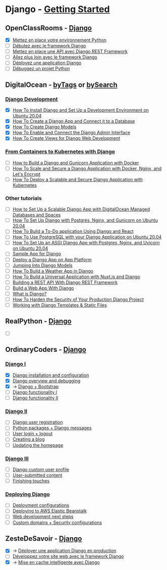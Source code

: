 # Django - [Getting Started](https://docs.djangoproject.com/en/4.0/topics/)

## OpenClassRooms - [Django](https://openclassrooms.com/fr/search?page=1&query=django&language=fr&type=course)
- [x] [Mettez en place votre environnement Python](https://openclassrooms.com/fr/courses/6951236-mettez-en-place-votre-environnement-python)
- [ ] [Débutez avec le framework Django](https://openclassrooms.com/fr/courses/7172076-debutez-avec-le-framework-django)
- [ ] [Mettez en place une API avec Django REST Framework](https://openclassrooms.com/fr/courses/7192416-mettez-en-place-une-api-avec-django-rest-framework)
- [ ] [Allez plus loin avec le framework Django](https://openclassrooms.com/fr/courses/7192426-allez-plus-loin-avec-le-framework-django)
- [ ] [Déployez une application Django](https://openclassrooms.com/fr/courses/4425101-deployez-une-application-django)
- [ ] [Débuggez un projet Python](https://openclassrooms.com/fr/courses/7155851-debuggez-un-projet-python)

## DigitalOcean - [byTags](https://www.digitalocean.com/community/tags/django) or [bySearch](https://www.digitalocean.com/community/tutorials?q=django)
### [Django Development](https://www.digitalocean.com/community/tutorial_series/django-development)
- [x] [How To Install Django and Set Up a Development Environment on Ubuntu 20.04](https://www.digitalocean.com/community/tutorials/how-to-install-django-and-set-up-a-development-environment-on-ubuntu-20-04)
- [x] [How To Create a Django App and Connect it to a Database](https://www.digitalocean.com/community/tutorials/how-to-create-a-django-app-and-connect-it-to-a-database)
- [x] [How To Create Django Models](https://www.digitalocean.com/community/tutorials/how-to-create-django-models)
- [x] [How To Enable and Connect the Django Admin Interface](https://www.digitalocean.com/community/tutorials/how-to-enable-and-connect-the-django-admin-interface)
- [x] [How To Create Views for Django Web Development](https://www.digitalocean.com/community/tutorials/how-to-create-views-for-django-web-development)

### [From Containers to Kubernetes with Django](https://www.digitalocean.com/community/tutorial_series/from-containers-to-kubernetes-with-django)
- [ ] [How to Build a Django and Gunicorn Application with Docker](https://www.digitalocean.com/community/tutorials/how-to-build-a-django-and-gunicorn-application-with-docker)
- [ ] [How To Scale and Secure a Django Application with Docker, Nginx, and Let's Encrypt](https://www.digitalocean.com/community/tutorials/how-to-scale-and-secure-a-django-application-with-docker-nginx-and-let-s-encrypt)
- [ ] [How To Deploy a Scalable and Secure Django Application with Kubernetes](https://www.digitalocean.com/community/tutorials/how-to-deploy-a-scalable-and-secure-django-application-with-kubernetes)

### Other tutorials
- [ ] [How to Set Up a Scalable Django App with DigitalOcean Managed Databases and Spaces](https://www.digitalocean.com/community/tutorials/how-to-set-up-a-scalable-django-app-with-digitalocean-managed-databases-and-spaces)
- [ ] [How To Set Up Django with Postgres, Nginx, and Gunicorn on Ubuntu 20.04](https://www.digitalocean.com/community/tutorials/how-to-set-up-django-with-postgres-nginx-and-gunicorn-on-ubuntu-20-04)
- [ ] [How To Build a To-Do application Using Django and React](https://www.digitalocean.com/community/tutorials/build-a-to-do-application-using-django-and-react)
- [ ] [How To Use PostgreSQL with your Django Application on Ubuntu 20.04](https://www.digitalocean.com/community/tutorials/how-to-use-postgresql-with-your-django-application-on-ubuntu-20-04)
- [ ] [How To Set Up an ASGI Django App with Postgres, Nginx, and Uvicorn on Ubuntu 20.04](https://www.digitalocean.com/community/tutorials/how-to-set-up-an-asgi-django-app-with-postgres-nginx-and-uvicorn-on-ubuntu-20-04)
- [ ] [Sample App for Django ](https://docs.digitalocean.com/products/app-platform/languages-frameworks/python/django/)
- [ ] [Deploy a Django App on App Platform](https://docs.digitalocean.com/tutorials/app-deploy-django-app/)
- [ ] [Jumping Into Django Models](https://www.digitalocean.com/community/tech_talks/jumping-into-django-models)
- [ ] [How To Build a Weather App in Django](https://www.digitalocean.com/community/tutorials/how-to-build-a-weather-app-in-django)
- [ ] [How To Build a Universal Application with Nuxt.js and Django](https://www.digitalocean.com/community/tutorials/how-to-build-a-universal-application-with-nuxt-js-and-django)
- [ ] [Building a REST API With Django REST Framework](https://www.digitalocean.com/community/tech_talks/building-a-rest-api-with-django-rest-framework)
- [ ] [Build a Web App With Django](https://www.digitalocean.com/community/tech_talks/build-a-web-app-with-django)
- [ ] [What is Django?](https://www.digitalocean.com/community/tutorials/what-is-django)
- [ ] [How To Harden the Security of Your Production Django Project](https://www.digitalocean.com/community/tutorials/how-to-harden-your-production-django-project)
- [ ] [Working with Django Templates & Static Files](https://www.digitalocean.com/community/tutorials/working-with-django-templates-static-files)

## RealPython - [Django](https://realpython.com/tutorials/django/)
- [ ] []()

## OrdinaryCoders - [Django](https://ordinarycoders.com/build-a-django-web-app)
### [Django I](https://ordinarycoders.com/django-i)
- [x] [Django installation and configuration](https://ordinarycoders.com/django-installation-and-configuration)
- [x] [Django overview and debugging](https://ordinarycoders.com/django-overview-and-debugging)
- [x] -> [Django + Bootstrap](https://ordinarycoders.com/django-bootstrap)
- [ ] [Django functionality I](https://ordinarycoders.com/django-functionality-i)
- [ ] [Django functionality II](https://ordinarycoders.com/django-functionality-ii)

### [Django II](https://ordinarycoders.com/django-ii)
- [ ] [Django user registration](https://ordinarycoders.com/django-user-registration)
- [ ] [Python packages + Django messages](https://ordinarycoders.com/python-packages-django-messages)
- [ ] [User login + logout](https://ordinarycoders.com/user-login-logout)
- [ ] [Creating a blog](https://ordinarycoders.com/creating-a-blog)
- [ ] [Updating the homepage](https://ordinarycoders.com/updating-the-homepage)

### [Django III](https://ordinarycoders.com/django-iii)
- [ ] [Django custom user profile](https://ordinarycoders.com/django-custom-user-profile)
- [ ] [User-submitted content](https://ordinarycoders.com/user-submitted-content)
- [ ] [Finishing touches](https://ordinarycoders.com/finishing-touches)

### [Deploying Django](https://ordinarycoders.com/deploying-django)
- [ ] [Deployment configurations](https://ordinarycoders.com/deployment-configurations)
- [ ] [Deploying to AWS Elastic Beanstalk](https://ordinarycoders.com/deploying-to-aws-elastic-beanstalk)
- [ ] [Web development next steps](https://ordinarycoders.com/web-development-next-steps)
- [ ] [Custom domains + Security configurations](https://ordinarycoders.com/custom-domains-security-configurations)

## ZesteDeSavoir - [Django](https://zestedesavoir.com/bibliotheque/?tag=django)
- [x] -> [Déployer une application Django en production](https://zestedesavoir.com/tutoriels/2213/deployer-une-application-django-en-production/)
- [ ] [Développez votre site web avec le framework Django](https://zestedesavoir.com/tutoriels/598/developpez-votre-site-web-avec-le-framework-django/)
- [x] -> [Mise en cache intelligente avec Django](https://zestedesavoir.com/tutoriels/1295/mise-en-cache-intelligente-avec-django/)
